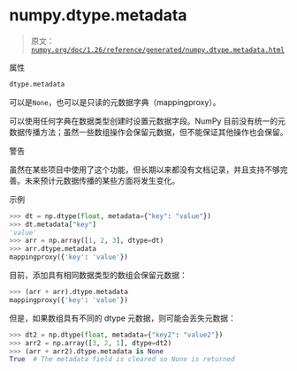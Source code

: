 # numpy.dtype.metadata

> 原文：[`numpy.org/doc/1.26/reference/generated/numpy.dtype.metadata.html`](https://numpy.org/doc/1.26/reference/generated/numpy.dtype.metadata.html)

属性

```py
dtype.metadata
```

可以是`None`，也可以是只读的元数据字典（mappingproxy）。

可以使用任何字典在数据类型创建时设置元数据字段。NumPy 目前没有统一的元数据传播方法；虽然一些数组操作会保留元数据，但不能保证其他操作也会保留。

警告

虽然在某些项目中使用了这个功能，但长期以来都没有文档记录，并且支持不够完善。未来预计元数据传播的某些方面将发生变化。

示例

```py
>>> dt = np.dtype(float, metadata={"key": "value"})
>>> dt.metadata["key"]
'value'
>>> arr = np.array([1, 2, 3], dtype=dt)
>>> arr.dtype.metadata
mappingproxy({'key': 'value'}) 
```

目前，添加具有相同数据类型的数组会保留元数据：

```py
>>> (arr + arr).dtype.metadata
mappingproxy({'key': 'value'}) 
```

但是，如果数组具有不同的 dtype 元数据，则可能会丢失元数据：

```py
>>> dt2 = np.dtype(float, metadata={"key2": "value2"})
>>> arr2 = np.array([3, 2, 1], dtype=dt2)
>>> (arr + arr2).dtype.metadata is None
True  # The metadata field is cleared so None is returned 
```
